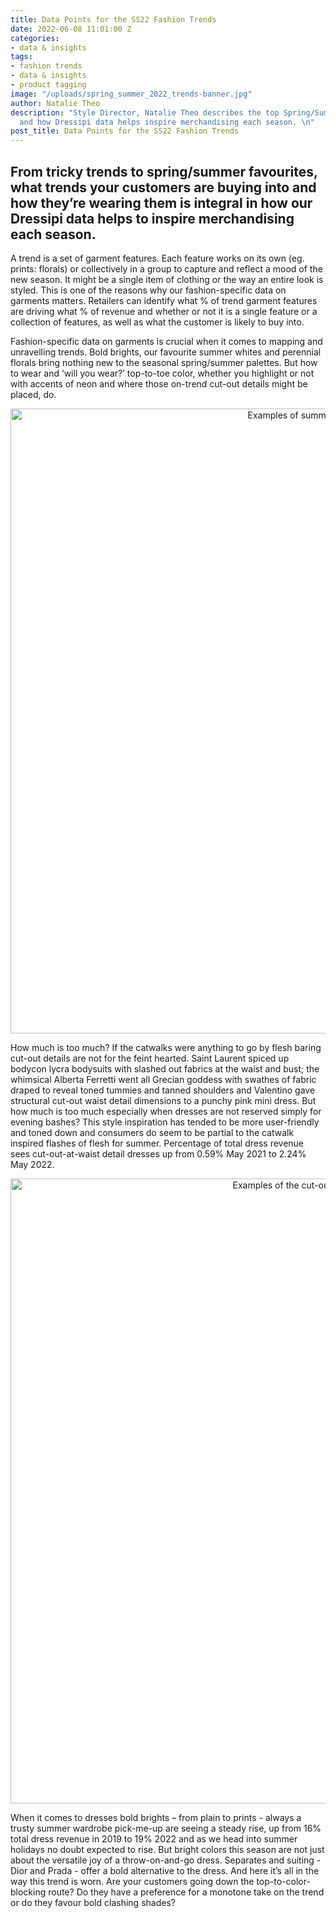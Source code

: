 ```yaml
---
title: Data Points for the SS22 Fashion Trends
date: 2022-06-08 11:01:00 Z
categories:
- data & insights
tags:
- fashion trends
- data & insights
- product tagging
image: "/uploads/spring_summer_2022_trends-banner.jpg"
author: Natalie Theo
description: "Style Director, Natalie Theo describes the top Spring/Summer 2022 trends
  and how Dressipi data helps inspire merchandising each season. \n"
post_title: Data Points for the SS22 Fashion Trends
---
```


## From tricky trends to spring/summer favourites, what trends your customers are buying into and how they’re wearing them is integral in how our Dressipi data helps to inspire merchandising each season. 

A trend is a set of garment features. Each feature works on its own (eg. prints: florals) or collectively in a group to capture and reflect a mood of the new season. It might be a single item of clothing or the way an entire look is styled. This is one of the reasons why our fashion-specific data on garments matters. Retailers can identify what % of trend garment features are driving what % of revenue and whether or not it is a single feature or a collection of features, as well as what the customer is likely to buy into.

Fashion-specific data on garments is crucial when it comes to mapping and unravelling trends. Bold brights, our favourite summer whites and perennial florals bring nothing new to the seasonal spring/summer palettes. But how to wear and ‘will you wear?’ top-to-toe color, whether you highlight or not with accents of neon and where those on-trend cut-out details might be placed, do. 

<p style="text-align:center"><img style="margin-left: 0px; width: 1000px;" alt="Examples of summer florals and colors" src="/uploads/natalie_data_blog-slide_1.jpeg"/></p>

How much is too much? If the catwalks were anything to go by flesh baring cut-out details are not for the feint hearted. Saint Laurent spiced up bodycon lycra bodysuits with slashed out fabrics at the waist and bust; the whimsical Alberta Ferretti went all Grecian goddess with swathes of fabric draped to reveal toned tummies and tanned shoulders and Valentino gave structural cut-out waist detail dimensions to a punchy pink mini dress. But how much is too much especially when dresses are not reserved simply for evening bashes? This style inspiration has tended to be more user-friendly and toned down and consumers do seem to be partial to the catwalk inspired flashes of flesh for summer. Percentage of total dress revenue sees cut-out-at-waist detail dresses up from 0.59% May 2021 to 2.24% May 2022.

<p style="text-align:center"><img style="margin-left: 0px; width: 1000px;" alt="Examples of the cut-out trend on the catwalks" src="/uploads/natalie_data_blog-cutout_1.jpeg"/></p>

When it comes to dresses bold brights – from plain to prints - always a trusty summer wardrobe pick-me-up are seeing a steady rise, up from 16% total dress revenue in 2019 to 19% 2022 and as we head into summer holidays no doubt expected to rise. But bright colors this season are not just about the versatile joy of a throw-on-and-go dress. Separates and suiting - Dior and Prada - offer a bold alternative to the dress. And here it’s all in the way this trend is worn. Are your customers going down the top-to-color-blocking route? Do they have a preference for a monotone take on the trend or do they favour bold clashing shades?
